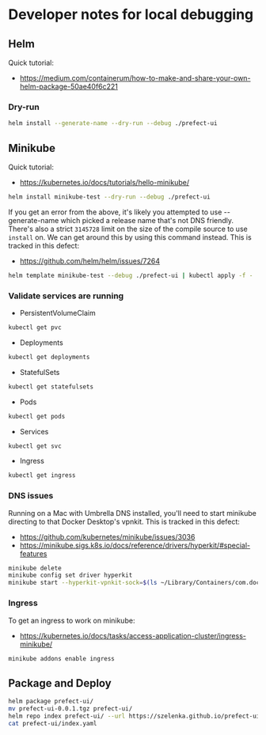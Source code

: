 # Developer notes for local debugging

## Helm
Quick tutorial:
- https://medium.com/containerum/how-to-make-and-share-your-own-helm-package-50ae40f6c221

### Dry-run
```bash
helm install --generate-name --dry-run --debug ./prefect-ui
```

## Minikube
Quick tutorial:
- https://kubernetes.io/docs/tutorials/hello-minikube/

```bash
helm install minikube-test --dry-run --debug ./prefect-ui
```

If you get an error from the above, it's likely you attempted to use --generate-name which picked a release name
that's not DNS friendly. There's also a strict `3145728` limit on the size of the compile source to use `install` on. 
We can get around this by using this command instead. This is tracked in this defect:

- https://github.com/helm/helm/issues/7264

```bash
helm template minikube-test --debug ./prefect-ui | kubectl apply -f -
```

### Validate services are running
- PersistentVolumeClaim
```bash
kubectl get pvc
```
- Deployments
```bash
kubectl get deployments
```
- StatefulSets
```bash
kubectl get statefulsets
```
- Pods
```bash
kubectl get pods
```
- Services
```bash
kubectl get svc
```
- Ingress
```bash
kubectl get ingress
```

### DNS issues
Running on a Mac with Umbrella DNS installed, you'll need to start minikube directing to that Docker Desktop's vpnkit.
This is tracked in this defect:

- https://github.com/kubernetes/minikube/issues/3036
- https://minikube.sigs.k8s.io/docs/reference/drivers/hyperkit/#special-features
```bash
minikube delete
minikube config set driver hyperkit
minikube start --hyperkit-vpnkit-sock=$(ls ~/Library/Containers/com.docker.docker/Data/vpnkit.eth.sock)
```

### Ingress
To get an ingress to work on minikube:
- https://kubernetes.io/docs/tasks/access-application-cluster/ingress-minikube/
```bash
minikube addons enable ingress
```

## Package and Deploy
```bash
helm package prefect-ui/
mv prefect-ui-0.0.1.tgz prefect-ui/
helm repo index prefect-ui/ --url https://szelenka.github.io/prefect-ui/
cat prefect-ui/index.yaml
```